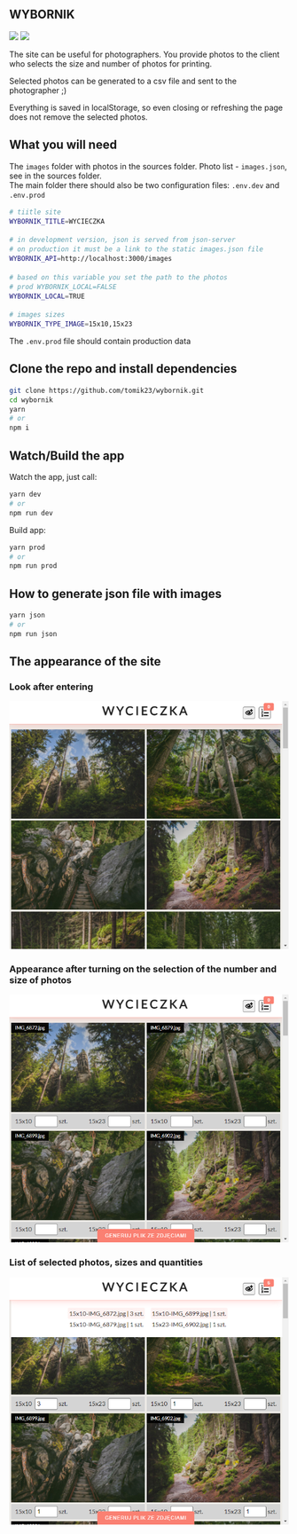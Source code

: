 ## WYBORNIK

<img src="https://img.shields.io/github/package-json/v/tomik23/wybornik"> <img src="https://img.shields.io/badge/License-MIT-green.svg">

The site can be useful for photographers. You provide photos to the client who selects the size and number of photos for printing.  

Selected photos can be generated to a csv file and sent to the photographer ;)

Everything is saved in localStorage, so even closing or refreshing the page does not remove the selected photos.


## What you will need
The `images` folder with photos in the sources folder.
Photo list - `images.json`, see in the sources folder.  
The main folder there should also be two configuration files: `.env.dev` and `.env.prod`

```bash
# tiitle site
WYBORNIK_TITLE=WYCIECZKA

# in development version, json is served from json-server
# on production it must be a link to the static images.json file
WYBORNIK_API=http://localhost:3000/images

# based on this variable you set the path to the photos
# prod WYBORNIK_LOCAL=FALSE 
WYBORNIK_LOCAL=TRUE 

# images sizes
WYBORNIK_TYPE_IMAGE=15x10,15x23
```

The `.env.prod` file should contain production data

## Clone the repo and install dependencies
```bash
git clone https://github.com/tomik23/wybornik.git
cd wybornik
yarn
# or
npm i
```

## Watch/Build the app
Watch the app, just call:

```bash
yarn dev
# or
npm run dev
```

Build app:

```bash
yarn prod
# or
npm run prod
```

## How to generate json file with images
```bash
yarn json
# or
npm run json
```

## The appearance of the site

### Look after entering
<img src="static/off.png">

### Appearance after turning on the selection of the number and size of photos
<img src="static/on.png">

### List of selected photos, sizes and quantities
<img src="static/show-selected-images.png">